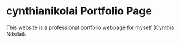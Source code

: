 # cynthianikolai Portfolio Page

This website is a professional portfolio webpage for myself (Cynthia Nikolai).
